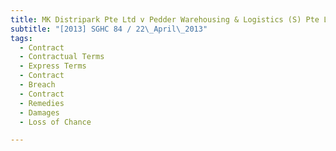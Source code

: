 ```yaml
---
title: MK Distripark Pte Ltd v Pedder Warehousing & Logistics (S) Pte Ltd 
subtitle: "[2013] SGHC 84 / 22\_April\_2013"
tags:
  - Contract
  - Contractual Terms
  - Express Terms
  - Contract
  - Breach
  - Contract
  - Remedies
  - Damages
  - Loss of Chance

---
```



